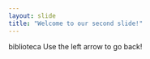```yaml
---
layout: slide
title: "Welcome to our second slide!"
---
```

biblioteca
Use the left arrow to go back!
